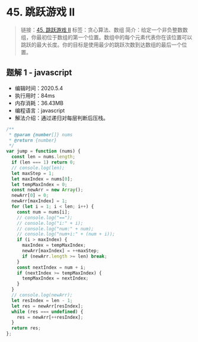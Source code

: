 # 45. 跳跃游戏 II

> 链接：[45. 跳跃游戏 II](https://leetcode-cn.com/problems/jump-game-ii/)
> 标签：贪心算法、数组
> 简介：给定一个非负整数数组，你最初位于数组的第一个位置。数组中的每个元素代表你在该位置可以跳跃的最大长度。你的目标是使用最少的跳跃次数到达数组的最后一个位置。

## 题解 1 - javascript

- 编辑时间：2020.5.4
- 执行用时：84ms
- 内存消耗：36.43MB
- 编程语言：javascript
- 解法介绍：通过递归对每层判断后压栈。

```javascript
/**
 * @param {number[]} nums
 * @return {number}
 */
var jump = function (nums) {
  const len = nums.length;
  if (len === 1) return 0;
  // console.log(len);
  let maxStep = 1;
  let maxIndex = nums[0];
  let tempMaxIndex = 0;
  const newArr = new Array();
  newArr[0] = 0;
  newArr[maxIndex] = 1;
  for (let i = 1; i < len; i++) {
    const num = nums[i];
    // console.log("==");
    // console.log("i:" + i);
    // console.log("num:" + num);
    // console.log("num+i:" + (num + i));
    if (i > maxIndex) {
      maxIndex = tempMaxIndex;
      newArr[maxIndex] = ++maxStep;
      if (newArr.length >= len) break;
    }
    const nextIndex = num + i;
    if (nextIndex >= tempMaxIndex) {
      tempMaxIndex = nextIndex;
    }
  }
  // console.log(newArr);
  let resIndex = len - 1;
  let res = newArr[resIndex];
  while (res === undefined) {
    res = newArr[++resIndex];
  }
  return res;
};
```
